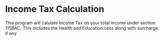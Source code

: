 # Income Tax Calculation
 This program will calulate Income Tax on your total income under section 115BAC. This includes the Health and Education cess along with surcharge if any
